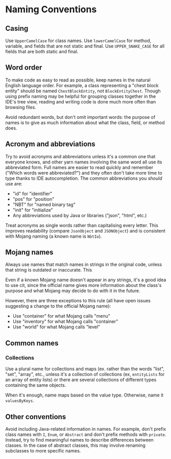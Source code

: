# Naming Conventions

## Casing

Use `UpperCamelCase` for class names. Use `lowerCamelCase` for method, variable, and fields that are not static and final. Use `UPPER_SNAKE_CASE` for all fields that are both static and final.

## Word order

To make code as easy to read as possible, keep names in the natural English language order. For example, a class representing a "chest block entity" should be named `ChestBlockEntity`, not `BlockEntityChest`. Though using prefix naming may be helpful for grouping classes together in the IDE's tree view, reading and writing code is done much more often than browsing files.

Avoid redundant words, but don't omit important words: the purpose of names is to give as much information about what the class, field, or method does.

## Acronym and abbreviations

Try to avoid acronyms and abbreviations unless it's a common one that everyone knows, and other yarn names involving the same word all use its abbreviated form. Full names are easier to read quickly and remember ("Which words were abbreviated?") and they often don't take more time to type thanks to IDE autocompletion. The common abbreviations you *should* use are:

 - "id" for "identifier"
 - "pos" for "position"
 - "NBT" for "named binary tag"
 - "init" for "initialize"
 - Any abbreviations used by Java or libraries ("json", "html", etc.)

Treat acronyms as single words rather than capitalising every letter. This improves readability (compare `JsonObject` and `JSONObject`) and is consistent with Mojang naming (a known name is `NbtIo`).

## Mojang names

Always use names that match names in strings in the original code, unless that string is outdated or inaccurate. This 

Even if a known Mojang name doesn't appear in any strings, it's a good idea to use cit, since the official name gives more information about the class's purpose and what Mojang may decide to do with it in the future.

However, there are three exceptions to this rule (all have open issues suggesting a change to the official Mojang name):
 - Use "container" for what Mojang calls "menu"
 - Use "inventory" for what Mojang calls "container"
 - Use "world" for what Mojang calls "level"

## Common names


### Collections

Use a plural name for collections and maps (ex. rather than the words "list", "set", "array", etc., unless it's a collection of collections (ex, `entityLists` for an array of entity lists) or there are several collections of different types containing the same objects.

When it's enough, name maps based on the value type. Otherwise, name it `valuesByKeys`.

## Other conventions

Avoid including Java-related information in names. For example, don't prefix class names with `I`, `Enum`, or `Abstract` and don't prefix methods with `private`. Instead, try to find meaningful names to describe differences between classes. In the case of abstract classes, this may involve renaming subclasses to more specific names.
